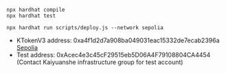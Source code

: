 ```shell
npx hardhat compile
npx hardhat test

npx hardhat run scripts/deploy.js --network sepolia
```

- KTokenV3 address: 0xa4f1d2d7a908ba049031eac15332de7ecab2396a [Sepolia](https://sepolia.etherscan.io/address/0xa4f1d2d7a908ba049031eac15332de7ecab2396a)
- Test address: 0xAcec4e3c45cF29515eb5D06A4F79108804CA4454 (Contact Kaiyuanshe infrastructure group for test account)